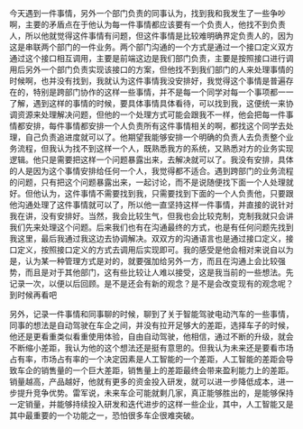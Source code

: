今天遇到一件事情，另外一个部门负责的同事认为，找到我和我发生了一些争吵啊，主要的矛盾点在于他认为每一件事情都应该要有一个负责人，他找不到负责人，所以他就觉得这件事情有问题，但这件事情是比较难明确界定负责人的，因为这是串联两个部门的一件业务。两个部门沟通的一个方式是通过一个接口定义双方通过这个接口相互调用，主要是前端这边是我们部门负责，主要是按照接口进行调用后另外一个部门负责实现该接口的方案，但他找不到我们部门的人来处理事情的时候啊，也并没有找到，我就认为这件事情我没安排好，我觉得这个事情是普遍存在的，特别是跨部门协作的这样一些事情，并不是每一个同学对每一个事项都一一了解，遇到这样的事情的时候，要具体事情具体看待，可以找到我，这便统一来协调资源来处理解决问题，但他的一个处理方式可能会跟我不一样，他会把每一件事情都安排，每件事情都安排一个人负责所有这件事情相关的啊，都找这个同学去处理，自己负责追进度就可以了。他期望我能够安排一个明确的负责人去负责整个业务流程，但我认为找不到这样一个人，既熟悉我方的系统，又熟悉对方的业务实现逻辑。他只是需要把这样一个问题暴露出来，去解决就可以了。我没有安排，具体的人是因为这个事情安排给任何一个人，我觉得都不适合。遇到跨部门的业务流程的问题，只有把这个问题暴露出来，一起讨论，而不是说随便找下面一个人处理就好。但他认为，这件事情不需要找到我，只需要找到下面的一个人负责他，只要跟他沟通处理了这件事情就可以了，所以他一直坚持这样一件事情，并直接的说针对我在讲，没有安排好。当然，我会比较生气，但我也会比较克制，克制我就只会讲我们先来处理这个问题。后来我们也有在沟通最终的方式，也是有任何问题先找到我这里，最后我通过我这边去协调解决。双双方的沟通语言也是通过接口定义，接口定义，按照接口定义的方式去调用后实现即可。我的感受是他会相对来说自以为是，认为某一种管理方式是对的，就要强加给另外一方，而且在沟通上会比较强势，而且是对于其他部门，这有些比较让人难以接受，这是我当前的一些想法。先记录一次，以便以后回顾。是不是还会有新的观念？是不是会改变现有的观念呢？到时候再看吧



另外，记录一件事情和同事聊的时候，聊到了关于智能驾驶电动汽车的一些事情，同事的想法是自动驾驶在车企之间，并没有拉开足够大的差距，选择车子的时候，他还是更看重类似看重使用体验，自由自动驾驶，他相信，通过不断的升级，就会不断缩小差距，我认为他的这个想法还是挺有意思的。但我认为未来还是要看市场占有率，市场占有率的一个决定因素是人工智能的一个差距，人工智能的差距会导致车企的销售量的一个巨大差距，销售量上的差距最终会带来盈利能力上的差距。销量越高，产品越好，他就有更多的资金投入研发，就可以进一步降低成本，进一步提升竞争优势。雷军说，未来车企可能就剩几家，真正能够胜出的，是能够保持一定销量，并能够持续投入研发和迭代进步的这样一些企业，其中，人工智能又是其中最重要的一个功能之一，恐怕很多车企很难突破。